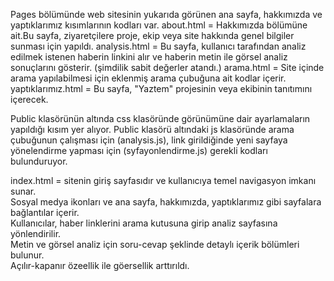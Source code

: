 Pages bölümünde web sitesinin yukarıda görünen ana sayfa, hakkımızda ve yaptıklarımız kısımlarının kodları var.
about.html = Hakkımızda bölümüne ait.Bu sayfa, ziyaretçilere proje, ekip veya site hakkında genel bilgiler sunması için yapıldı.
analysis.html = Bu sayfa, kullanıcı tarafından analiz edilmek istenen haberin linkini alır ve haberin metin ile görsel analiz 
sonuçlarını gösterir.
(şimdilik sabit değerler atandı.)
arama.html = Site içinde arama yapılabilmesi için eklenmiş arama çubuğuna ait kodlar içerir.
yaptıklarımız.html = Bu sayfa, "Yaztem" projesinin veya ekibinin tanıtımını içerecek.

Public klasörünün altında css klasöründe görünümüne dair ayarlamaların yapıldığı kısım yer alıyor. 
Public klasörü altındaki js klasöründe arama çubuğunun çalışması için (analysis.js), link girildiğinde yeni 
sayfaya yönelendirme yapması için (syfayonlendirme.js) gerekli kodları bulunduruyor.

index.html = sitenin giriş sayfasıdır ve kullanıcıya temel navigasyon imkanı sunar.  
  Sosyal medya ikonları ve ana sayfa, hakkımızda, yaptıklarımız gibi sayfalara bağlantılar içerir.  
  Kullanıcılar, haber linklerini arama kutusuna girip analiz sayfasına yönlendirilir.  
  Metin ve görsel analiz için soru-cevap şeklinde detaylı içerik bölümleri bulunur.  
  Açılır-kapanır özeellik ile göersellik arttırıldı.
 
